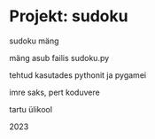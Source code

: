 # Projekt: sudoku
sudoku mäng

mäng asub failis sudoku.py

tehtud kasutades pythonit ja pygamei

imre saks, pert koduvere

tartu ülikool

2023
